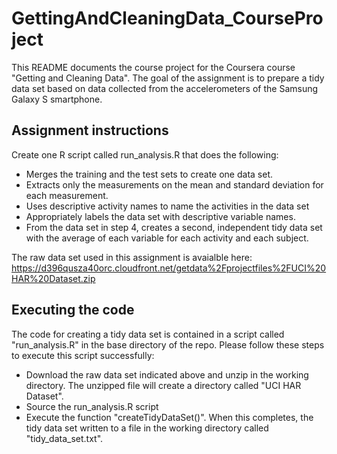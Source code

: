 # GettingAndCleaningData_CourseProject
This README documents the course project for the Coursera course "Getting and Cleaning Data". The goal of the assignment is to prepare a tidy data set based on data collected from the accelerometers of the Samsung Galaxy S smartphone.

## Assignment instructions
Create one R script called run_analysis.R that does the following:
* Merges the training and the test sets to create one data set.
* Extracts only the measurements on the mean and standard deviation for each measurement. 
* Uses descriptive activity names to name the activities in the data set
* Appropriately labels the data set with descriptive variable names. 
* From the data set in step 4, creates a second, independent tidy data set with the average of each variable for each activity and each subject.

The raw data set used in this assignment is avaialble here: https://d396qusza40orc.cloudfront.net/getdata%2Fprojectfiles%2FUCI%20HAR%20Dataset.zip 

## Executing the code
The code for creating a tidy data set is contained in a script called "run_analysis.R" in the base directory of the repo. Please follow these steps to execute this script successfully: 
* Download the raw data set indicated above and unzip in the working directory. The unzipped file will create a directory called "UCI HAR Dataset". 
* Source the run_analysis.R script
* Execute the function "createTidyDataSet()". When this completes, the tidy data set written to a file in the working directory called "tidy_data_set.txt". 



